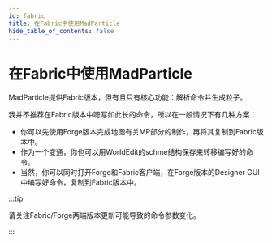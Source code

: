 ```yaml
---
id: fabric
title: 在Fabric中使用MadParticle
hide_table_of_contents: false
---
```


# 在Fabric中使用MadParticle

MadParticle提供Fabric版本，但有且只有核心功能：解析命令并生成粒子。

我并不推荐在Fabric版本中嗯写如此长的命令，所以在一般情况下有几种方案：

- 你可以先使用Forge版本完成地图有关MP部分的制作，再将其复制到Fabric版本中。
- 作为一个变通，你也可以用WorldEdit的schme结构保存来转移编写好的命令。
- 当然，你可以同时打开Forge和Fabric客户端，在Forge版本的Designer GUI中编写好命令，复制到Fabric版本中。

:::tip

请关注Fabric/Forge两端版本更新可能导致的命令参数变化。

:::